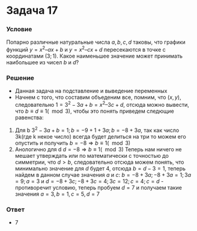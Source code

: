 # Задача 17

### Условие
Попарно различные натуральные числа $a, b, c, d$ таковы, что графики функций
$у=х^2–ах+b$ и $у=х^2–сх+d$ пересекаются в точке с координатами $(3; 1)$. Какое
наименьшее значение может принимать наибольшее из чисел $b$ и $d$?
### Решение
- Данная задача на подставление и выведение переменных
- Начнем с того, что составим объеденим все, помним, что $(x, y)$, следовательно $1 = 3^2-3a+b = х^2–3с+d$, отсюда можно вывести, что $b \equiv d \equiv 1(\mod 3)$, чтобы это понять приведем следющие равенства:
1. Для b $3^2-3a + b = 1 ; b = -9 + 1 + 3a; b = -8 + 3a$, так как число 3k(где k некое число) всегда будет делиться на три то можем его опустить и получить $b = -8 \Rightarrow b \equiv 1(\mod 3)$
2. Анологично для d $d = -8 \Rightarrow b \equiv 1 (\mod 3)$
Теперь нам ничего не мешает утверждать или по математически с точностью до симметрии, что $d > b$, следовательно отсюда можем понять, что минимально значение для $d$ будет $4$, отсюда $b = d - 3 = 1$, теперь найдем в данном случае значения $a$ и $c$: $b = -8 + 3a; -8 + 3a = 1; 3a = 9; a = 3$ и $d = -8 + 3c; -8 + 3c = 4; 3c = 12; c = 4; с = d$ - противоречит условию, теперь пробуем $d = 7$ и получаем такие значения $a = 3, b = 1, c = 5, d = 7$ 
### Ответ
- $7$